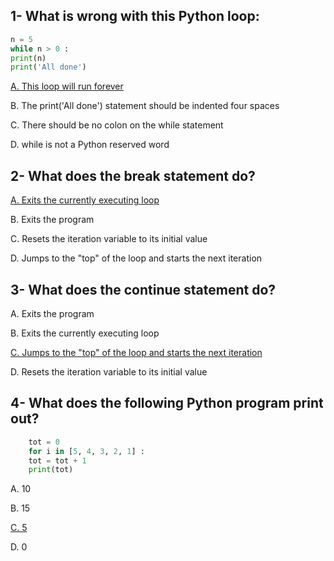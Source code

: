 <h2>1- What is wrong with this Python loop:</h2>

```python 
n = 5
while n > 0 :
print(n)
print('All done')
```
<ins>A. This loop will run forever</ins>
<p>B. The print('All done') statement should be indented four spaces</p>
<p>C. There should be no colon on the while statement</p>
<p>D. while is not a Python reserved word</p>

<h2>2- What does the break statement do?</h2>

<p><u>A. Exits the currently executing loop</u></p>
<p>B. Exits the program</p>
<p>C. Resets the iteration variable to its initial value</p>
<p>D. Jumps to the "top" of the loop and starts the next iteration</p>

<h2>3- What does the continue statement do?</h2>
<p>A. Exits the program</p>
<p>B. Exits the currently executing loop</p>
<p><u>C. Jumps to the "top" of the loop and starts the next iteration</u></p>
<p>D. Resets the iteration variable to its initial value</p>

<h2>4- What does the following Python program print out?</h2>

```python
    tot = 0
    for i in [5, 4, 3, 2, 1] :
    tot = tot + 1
    print(tot)
```

<p>A. 10</p>
<p>B. 15</p>
<p><u>C. 5</u></p>
<p>D. 0</p>
